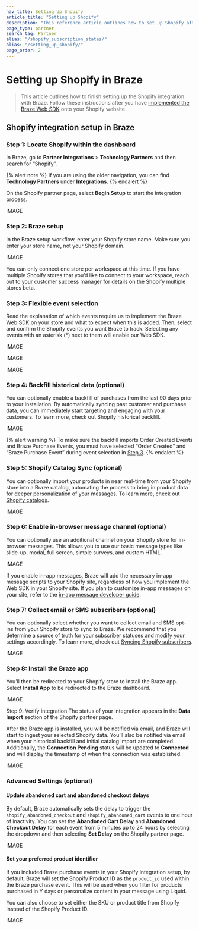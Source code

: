 ```yaml
---
nav_title: Setting Up Shopify
article_title: "Setting up Shopify"
description: "This reference article outlines how to set up Shopify after integrating it into your Braze Web SDK."
page_type: partner
search_tag: Partner
alias: "/shopify_subscription_states/"
alias: "/setting_up_shopify/"
page_order: 2
---
```


# Setting up Shopify in Braze

> This article outlines how to finish setting up the Shopify integration with Braze. Follow these instructions after you have [implemented the Braze Web SDK]({{site.baseurl}}//partners/message_orchestration/channel_extensions/ecommerce/shopify/getting_started_shopify/#implement-web-sdk) onto your Shopify website.

## Shopify integration setup in Braze

### Step 1: Locate Shopify within the dashboard

In Braze, go to **Partner Integrations** > **Technology Partners** and then search for “Shopify”.

{% alert note %}
If you are using the older navigation, you can find **Technology Partners** under **Integrations**.
{% endalert %}

On the Shopify partner page, select **Begin Setup** to start the integration process.

IMAGE

### Step 2: Braze setup

In the Braze setup workflow, enter your Shopify store name. Make sure you enter your store name, not your Shopify domain. 

IMAGE

You can only connect one store per workspace at this time. If you have multiple Shopify stores that you’d like to connect to your workspace, reach out to your customer success manager for details on the Shopify multiple stores beta.

### Step 3: Flexible event selection

Read the explanation of which events require us to implement the Braze Web SDK on your store and what to expect when this is added. Then, select and confirm the Shopify events you want Braze to track. Selecting any events with an asterisk (*) next to them will enable our Web SDK.

IMAGE

IMAGE

IMAGE

### Step 4: Backfill historical data (optional)

You can optionally enable a backfill of purchases from the last 90 days prior to your installation. By automatically syncing past customer and purchase data, you can immediately start targeting and engaging with your customers. To learn more, check out Shopify historical backfill.

IMAGE

{% alert warning %}
To make sure the backfill imports Order Created Events and Braze Purchase Events, you must have selected “Order Created” and “Braze Purchase Event” during event selection in [Step 3](#step-3-flexible-event-selection).
{% endalert %}

### Step 5: Shopify Catalog Sync (optional)

You can optionally import your products in near real-time from your Shopify store into a Braze catalog, automating the process to bring in product data for deeper personalization of your messages. To learn more, check out [Shopify catalogs]({{site.baseurl}}/partners/message_orchestration/channel_extensions/ecommerce/shopify/shopify_catalogs/).

IMAGE

### Step 6: Enable in-browser message channel (optional)

You can optionally use an additional channel on your Shopify store for in-browser messages. This allows you to use our basic message types like slide-up, modal, full screen, simple surveys, and custom HTML. 

IMAGE

If you enable in-app messages, Braze will add the necessary in-app message scripts to your Shopify site, regardless of how you implement the Web SDK in your Shopify site. If you plan to customize in-app messages on your site, refer to the [in-app message developer guide]({{site.baseurl}}/developer_guide/platform_integration_guides/web/in-app_messaging/integration/). 

### Step 7: Collect email or SMS subscribers (optional)

You can optionally select whether you want to collect email and SMS opt-ins from your Shopify store to sync to Braze. We recommend that you determine a source of truth for your subscriber statuses and modify your settings accordingly. To learn more, check out [Syncing Shopify subscribers](). 

IMAGE

### Step 8: Install the Braze app 

You’ll then be redirected to your Shopify store to install the Braze app. Select **Install App** to be redirected to the Braze dashboard.

IMAGE

Step 9: Verify integration 
The status of your integration appears in the **Data Import** section of the Shopify partner page. 

After the Braze app is installed, you will be notified via email, and Braze will start to ingest your selected Shopify data. You’ll also be notified via email when your historical backfill and initial catalog import are completed. Additionally, the **Connection Pending** status will be updated to **Connected** and will display the timestamp of when the connection was established. 

IMAGE

### Advanced Settings (optional) 

#### Update abandoned cart and abandoned checkout delays

By default, Braze automatically sets the delay to trigger the `shopify_abandoned_checkout` and `shopify_abandoned_cart` events to one hour of inactivity. You can set the **Abandoned Cart Delay** and **Abandoned Checkout Delay** for each event from 5 minutes up to 24 hours by selecting the dropdown and then selecting **Set Delay** on the Shopify partner page.

IMAGE

#### Set your preferred product identifier

If you included Braze purchase events in your Shopify integration setup, by default, Braze will set the Shopify Product ID as the `product_id` used within the Braze purchase event. This will be used when you filter for products purchased in Y days or personalize content in your message using Liquid.

You can also choose to set either the SKU or product title from Shopify instead of the Shopify Product ID.

IMAGE